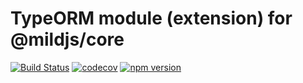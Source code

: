 # TypeORM module (extension) for @mildjs/core

[![Build Status](https://travis-ci.org/mildjs/typeorm.svg?branch=main)](https://travis-ci.org/mildjs/typeorm)
[![codecov](https://codecov.io/gh/mildjs/typeorm/branch/main/graph/badge.svg?token=tk4rLlUNBP)](https://codecov.io/gh/mildjs/typeorm)
[![npm version](https://badge.fury.io/js/%40mildjs%2Ftypeorm.svg)](https://badge.fury.io/js/%40mildjs%2Ftypeorm)